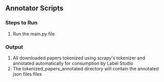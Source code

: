 ## Annotator Scripts

### Steps to Run
1. Run the main.py file

### Output
1. All downloaded papers tokenized using scrapy's tokenizer and annotated automatically for consumption by Label Studio
2. The tokenized_papers_annotated directory will contain the annotated json files files

